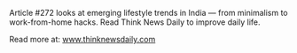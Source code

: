 Article #272 looks at emerging lifestyle trends in India — from minimalism to work-from-home hacks. Read Think News Daily to improve daily life.

Read more at: www.thinknewsdaily.com